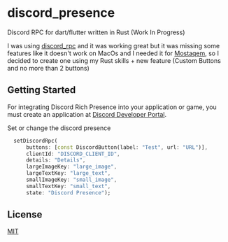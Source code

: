# discord_presence
Discord RPC for dart/flutter written in Rust (Work In Progress)

I was using [discord_rpc](https://pub.dev/packages/discord_rpc) and it was working great but it was missing some features like it doesn't work on MacOs and I needed it for [Mostaqem](https://github.com/Mostaqem/mostaqem_desktop), so I decided to create one using my Rust skills + new feature (Custom Buttons and no more than 2 buttons) 



## Getting Started
For integrating Discord Rich Presence into your application or game, you must create an application at [Discord Developer Portal](https://discord.com/developers/applications).

Set or change the discord presence
```dart
  setDiscordRpc(
      buttons: [const DiscordButton(label: "Test", url: "URL")],
      clientId: "DISCORD_CLIENT_ID",
      details: "Details",
      largeImageKey: "large_image",
      largeTextKey: "large_text",
      smallImageKey: "small_image",
      smallTextKey: "small_text",
      state: "Discord Presence");
```

## License
[MIT](LICENSE)